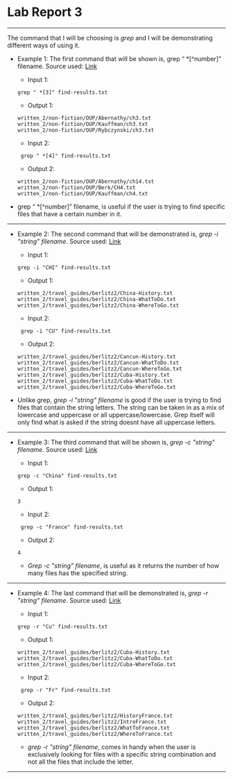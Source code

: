 # Lab Report 3 
--- 
The command that I will be choosing is *grep* and I will be demonstrating different ways of using it. 

 - Example 1: The first command that will be shown is, grep “ *[^number]” filename. Source used: [Link](https://www.softwaretestinghelp.com/grep-command-in-unix/)
   -  Input 1: 
 
     ```
    grep " *[3]" find-results.txt
    ``` 
    
   - Output 1: 
 
    ```
    written_2/non-fiction/OUP/Abernathy/ch3.txt
    written_2/non-fiction/OUP/Kauffman/ch3.txt
    written_2/non-fiction/OUP/Rybczynski/ch3.txt
    ``` 
   - Input 2: 
   ```
    grep " *[4]" find-results.txt
    ``` 
   - Output 2: 
 
    ```
    written_2/non-fiction/OUP/Abernathy/ch14.txt
    written_2/non-fiction/OUP/Berk/CH4.txt
    written_2/non-fiction/OUP/Kauffman/ch4.txt
    ``` 
  - grep “ *[^number]” filename, is useful if the user is trying to find specific files that have a certain number in it. 
 ---
 - Example 2: The second command that will be demonstrated is, *grep -i "string" filename*. Source used: [Link](https://qpeng.org/computer/grep.htm#:~:text=The%20%2Dc%20option%20tells%20grep,of%20%22boo%22%20in%20a_file.&text=An%20option%20more%20useful%20for,is%20%2Di%2C%20ignore%20case.)
      -  Input 1: 
 
     ```
    grep -i "CHI" find-results.txt
    ``` 
    
   - Output 1: 
 
    ```
    written_2/travel_guides/berlitz2/China-History.txt
    written_2/travel_guides/berlitz2/China-WhatToDo.txt
    written_2/travel_guides/berlitz2/China-WhereToGo.txt
    ``` 
   - Input 2: 
   ```
    grep -i "CU" find-results.txt
    ``` 
   - Output 2: 
 
    ```
    written_2/travel_guides/berlitz2/Cancun-History.txt
    written_2/travel_guides/berlitz2/Cancun-WhatToDo.txt
    written_2/travel_guides/berlitz2/Cancun-WhereToGo.txt
    written_2/travel_guides/berlitz2/Cuba-History.txt
    written_2/travel_guides/berlitz2/Cuba-WhatToDo.txt
    written_2/travel_guides/berlitz2/Cuba-WhereToGo.txt
    ``` 
 - Unlike grep, *grep -i "string" filename* is good if the user is trying to find files that contain the string letters. The string can be taken in as a mix of lowercase and uppercase or all uppercase/lowercase. Grep itself will only find what is asked if the string doesnt have all uppercase letters. 
 ---
 - Example 3: The third command that will be shown is, *grep -c "string" filename*. Source used: [Link](https://qpeng.org/computer/grep.htm#:~:text=The%20%2Dc%20option%20tells%20grep,of%20%22boo%22%20in%20a_file.&text=An%20option%20more%20useful%20for,is%20%2Di%2C%20ignore%20case.)
      -  Input 1: 
 
     ```
    grep -c "China" find-results.txt
    ``` 
    
   - Output 1: 
 
    ```
    3
    ``` 
   - Input 2: 
   ```
    grep -c "France" find-results.txt
    ``` 
   - Output 2: 
 
    ```
    4
    ``` 
   - *Grep -c "string" filename*, is useful as it returns the number of how many files has the specified string. 
 ---
 - Example 4: The last command that will be demonstrated is, *grep -r "string" filename*. Source used: [Link](https://alvinalexander.com/linux-unix/recursive-grep-r-searching-egrep-find/)
   -  Input 1: 
 
     ```
    grep -r "Cu" find-results.txt
    ``` 
    
   - Output 1: 
 
    ```
    written_2/travel_guides/berlitz2/Cuba-History.txt
    written_2/travel_guides/berlitz2/Cuba-WhatToDo.txt
    written_2/travel_guides/berlitz2/Cuba-WhereToGo.txt
    ``` 
   - Input 2: 
   ```
    grep -r "Fr" find-results.txt
    ``` 
   - Output 2: 
 
    ```
    written_2/travel_guides/berlitz2/HistoryFrance.txt
    written_2/travel_guides/berlitz2/IntroFrance.txt
    written_2/travel_guides/berlitz2/WhatToFrance.txt
    written_2/travel_guides/berlitz2/WhereToFrance.txt
    ``` 
   -  *grep -r "string" filename*, comes in handy when the user is exclusively looking for files with a specific string combination and not all the files that include the letter. 
---

